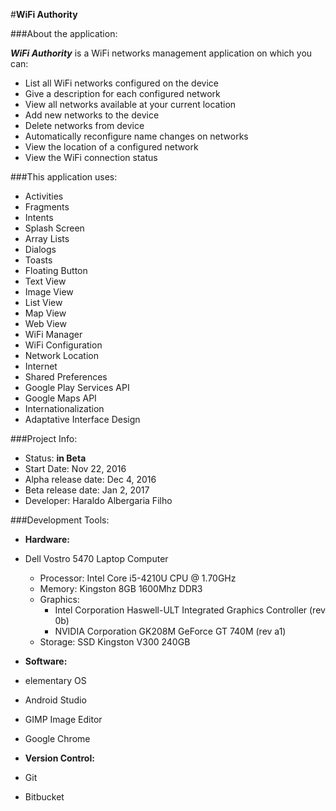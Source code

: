 #**WiFi Authority**

###About the application:

**_WiFi Authority_** is a WiFi networks management application on which you can:

- List all WiFi networks configured on the device
- Give a description for each configured network
- View all networks available at your current location
- Add new networks to the device
- Delete networks from device
- Automatically reconfigure name changes on networks
- View the location of a configured network
- View the WiFi connection status


###This application uses:

- Activities
- Fragments
- Intents
- Splash Screen
- Array Lists
- Dialogs
- Toasts
- Floating Button
- Text View
- Image View
- List View
- Map View
- Web View
- WiFi Manager
- WiFi Configuration
- Network Location
- Internet
- Shared Preferences
- Google Play Services API
- Google Maps API
- Internationalization
- Adaptative Interface Design

###Project Info:

- Status: **in Beta**
- Start Date: Nov 22, 2016
- Alpha release date: Dec 4, 2016
- Beta release date: Jan 2, 2017
- Developer: Haraldo Albergaria Filho

###Development Tools:

- **Hardware:**

 - Dell Vostro 5470 Laptop Computer
    - Processor: Intel Core i5-4210U CPU @ 1.70GHz
    - Memory: Kingston 8GB 1600Mhz DDR3
    - Graphics:
      - Intel Corporation Haswell-ULT Integrated Graphics Controller (rev 0b)
      - NVIDIA Corporation GK208M GeForce GT 740M (rev a1)
    - Storage: SSD Kingston V300 240GB
 
- **Software:**

 - elementary OS
 - Android Studio
 - GIMP Image Editor
 - Google Chrome
 
- **Version Control:**

 - Git
 - Bitbucket
 

